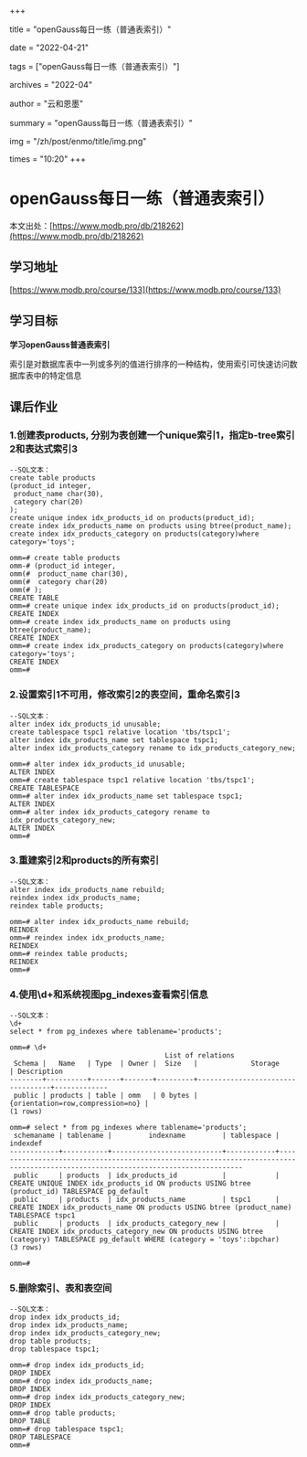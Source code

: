 +++

title = "openGauss每日一练（普通表索引）" 

date = "2022-04-21" 

tags = ["openGauss每日一练（普通表索引）"] 

archives = "2022-04" 

author = "云和恩墨" 

summary = "openGauss每日一练（普通表索引）"

img = "/zh/post/enmo/title/img.png" 

times = "10:20"
+++

# openGauss每日一练（普通表索引）

本文出处：[https://www.modb.pro/db/218262](https://www.modb.pro/db/218262)

## 学习地址

[https://www.modb.pro/course/133](https://www.modb.pro/course/133)

## 学习目标

**学习openGauss普通表索引**

索引是对数据库表中一列或多列的值进行排序的一种结构，使用索引可快速访问数据库表中的特定信息

## 课后作业

### **1.创建表products, 分别为表创建一个unique索引1，指定b-tree索引2和表达式索引3**

```
--SQL文本：
create table products
(product_id integer,
 product_name char(30),
 category char(20)
);
create unique index idx_products_id on products(product_id);
create index idx_products_name on products using btree(product_name);
create index idx_products_category on products(category)where category='toys';

omm=# create table products
omm-# (product_id integer,
omm(#  product_name char(30),
omm(#  category char(20)
omm(# );
CREATE TABLE
omm=# create unique index idx_products_id on products(product_id);
CREATE INDEX
omm=# create index idx_products_name on products using btree(product_name);
CREATE INDEX
omm=# create index idx_products_category on products(category)where category='toys';
CREATE INDEX
omm=# 

```

### **2.设置索引1不可用，修改索引2的表空间，重命名索引3**

```
--SQL文本：
alter index idx_products_id unusable;
create tablespace tspc1 relative location 'tbs/tspc1';
alter index idx_products_name set tablespace tspc1;
alter index idx_products_category rename to idx_products_category_new;

omm=# alter index idx_products_id unusable;
ALTER INDEX
omm=# create tablespace tspc1 relative location 'tbs/tspc1';
CREATE TABLESPACE
omm=# alter index idx_products_name set tablespace tspc1;
ALTER INDEX
omm=# alter index idx_products_category rename to idx_products_category_new;
ALTER INDEX
omm=# 

```

### **3.重建索引2和products的所有索引**

```
--SQL文本：
alter index idx_products_name rebuild;
reindex index idx_products_name;
reindex table products;

omm=# alter index idx_products_name rebuild;
REINDEX
omm=# reindex index idx_products_name;
REINDEX
omm=# reindex table products;
REINDEX
omm=# 

```

### **4.使用\d+和系统视图pg_indexes查看索引信息**

```
--SQL文本：
\d+
select * from pg_indexes where tablename='products';

omm=# \d+
                                      List of relations
 Schema |   Name   | Type  | Owner |  Size   |             Storage              | Description 
--------+----------+-------+-------+---------+----------------------------------+-------------
 public | products | table | omm   | 0 bytes | {orientation=row,compression=no} | 
(1 rows)

omm=# select * from pg_indexes where tablename='products';
 schemaname | tablename |         indexname         | tablespace |                                                             indexdef                                                              
------------+-----------+---------------------------+------------+-----------------------------------------------------------------------------------------------------------------------------------
 public     | products  | idx_products_id           |            | CREATE UNIQUE INDEX idx_products_id ON products USING btree (product_id) TABLESPACE pg_default
 public     | products  | idx_products_name         | tspc1      | CREATE INDEX idx_products_name ON products USING btree (product_name) TABLESPACE tspc1
 public     | products  | idx_products_category_new |            | CREATE INDEX idx_products_category_new ON products USING btree (category) TABLESPACE pg_default WHERE (category = 'toys'::bpchar)
(3 rows)

omm=# 

```

### **5.删除索引、表和表空间**

```
--SQL文本：
drop index idx_products_id;
drop index idx_products_name;
drop index idx_products_category_new;
drop table products;
drop tablespace tspc1;

omm=# drop index idx_products_id;
DROP INDEX
omm=# drop index idx_products_name;
DROP INDEX
omm=# drop index idx_products_category_new;
DROP INDEX
omm=# drop table products;
DROP TABLE
omm=# drop tablespace tspc1;
DROP TABLESPACE
omm=# 

```
